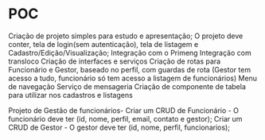 # POC

Criação de projeto simples para estudo e apresentação;
O projeto deve conter, tela de login(sem autenticação), tela de listagem e Cadastro/Edição/Visualização;
Integração com o Primeng
Integração com transloco
Criação de interfaces e serviços
Criação de rotas para Funcionário e Gestor, baseado no perfil, com guardas de rota (Gestor tem acesso a tudo, funcionário só tem acesso a listagem de funcionários)
Menu de navegação
Serviço de mensageria
Criação de componente de tabela para utilizar nos cadastros e listagens

Projeto de Gestão de funcionários-
Criar um CRUD de Funcionário - O funcionário deve ter (id, nome, perfil, email, contato e gestor);
Criar um CRUD de Gestor - O gestor deve ter (id, nome, perfil, funcionarios);

